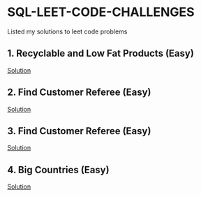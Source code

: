 # SQL-LEET-CODE-CHALLENGES<br>
Listed my solutions to leet code problems
## 1. Recyclable and Low Fat Products (Easy)
[Solution](https://github.com/sebastianBaquero98/Recyclable-and-Low-Fat-Products)

## 2. Find Customer Referee (Easy)
[Solution](https://github.com/sebastianBaquero98/Find-Customer-Referee)

## 3. Find Customer Referee (Easy)
[Solution](https://github.com/sebastianBaquero98/Find-Customer-Referee)

## 4. Big Countries (Easy)
[Solution](https://github.com/sebastianBaquero98/Big-Countries)
